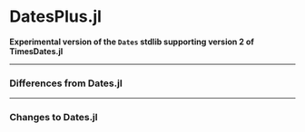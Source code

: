 # DatesPlus.jl
**Experimental version of the `Dates` stdlib supporting version 2 of TimesDates.jl**

----

### Differences from Dates.jl

----

### Changes to Dates.jl

